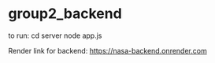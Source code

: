 # group2_backend

to run:
cd server
node app.js

Render link for backend:
https://nasa-backend.onrender.com
